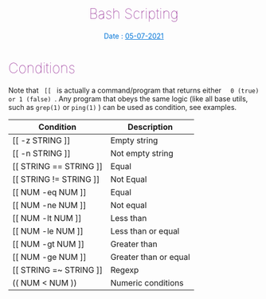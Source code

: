 <h1  align="center"  style="color:purple; font-weight: 100;"> Bash Scripting </h1>


<p align="center" style="color:#0275d8">Date : <u>05-07-2021</u></p>
<h1 style="color:purple; font-weight: 100;" >Conditions</h1>

<p>Note that <span><code> [[ </code></span> is actually a command/program that returns either <span><code>  0 (true) or 1 (false) </code></span>. Any program that obeys the same logic (like all base utils, such as  <span><code>grep(1)</code></span> or  <span><code>ping(1)</code></span> )  can be used as condition, see examples.</p>


|Condition|Description|
|--- |--- |
|[[ -z STRING ]]|Empty string|
|[[ -n STRING ]]|Not empty string|
|[[ STRING == STRING ]]|Equal|
|[[ STRING != STRING ]]|Not Equal|
|[[ NUM -eq NUM ]]|Equal|
|[[ NUM -ne NUM ]]|Not equal|
|[[ NUM -lt NUM ]]|Less than|
|[[ NUM -le NUM ]]|Less than or equal|
|[[ NUM -gt NUM ]]|Greater than|
|[[ NUM -ge NUM ]]|Greater than or equal|
|[[ STRING =~ STRING ]]|Regexp|
|(( NUM < NUM ))|Numeric conditions|



